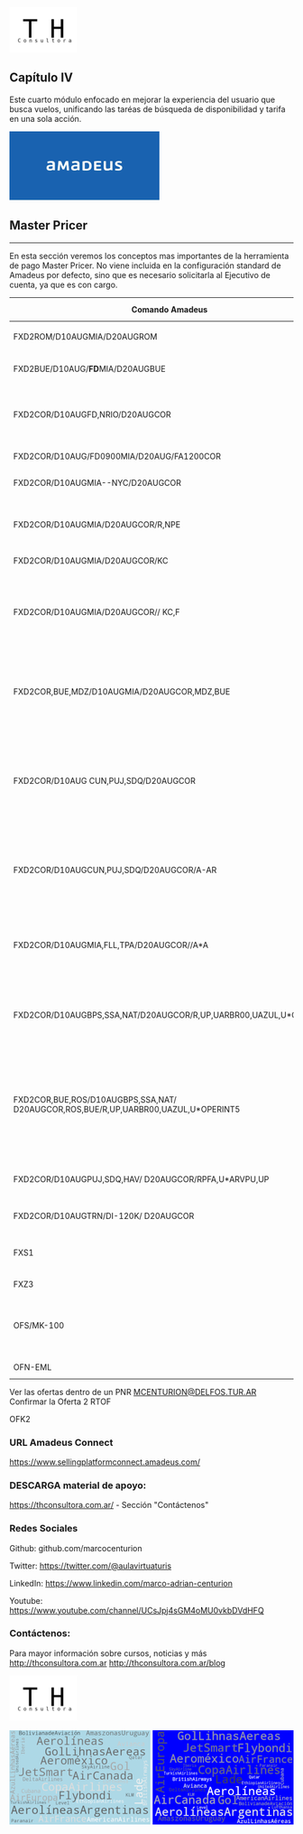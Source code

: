 ![Turismo y Hoteleria Consultora](logo_th.png)

## Capítulo IV

Este cuarto módulo enfocado en mejorar la experiencia del usuario que busca vuelos, unificando las taréas de búsqueda de disponibilidad y tarifa en una sola acción.

![Turismo y Hoteleria Consultora](index.png)

## Master Pricer

---

En esta sección veremos los conceptos mas importantes de la herramienta de pago Master Pricer.  No viene incluida en la configuración standard de Amadeus por defecto, sino que es necesario solicitarla al Ejecutivo de cuenta, ya que es con cargo.

|Comando Amadeus|Traducción humana|
|---|---|
|FXD2ROM/D10AUGMIA/D20AUGROM|Búsqueda simple, 2 pasajeros ROM MIA ROM sin filtros|
|FXD2BUE/D10AUG/**FD**MIA/D20AUGBUE|Solo vuelos directos de BUE a MIA|
|FXD2COR/D10AUGFD,NRIO/D20AUGCOR|Misma Búsqueda con horario específico de salida de ida y horario de llegada puntual al regreso|
|FXD2COR/D10AUG/FD0900MIA/D20AUG/FA1200COR|Vuelos directos y sin escalas|
|FXD2COR/D10AUGMIA--NYC/D20AUGCOR|Un tramo de superficie entre MIA y NYC|
|FXD2COR/D10AUGMIA/D20AUGCOR/R,NPE|Solamente que muestre Tarifas Sin PENALIDAD RF=Reembolsables NAP=sin AP|
|FXD2COR/D10AUGMIA/D20AUGCOR/KC|Solo ofertas en cabina Ejecutiva|
|FXD2COR/D10AUGMIA/D20AUGCOR// KC,F|Dos cabinas distintas Ejecutiva y First, por defecto asume que las  busquedas deben ser en Economy KW = Economy premium|
|FXD2COR,BUE,MDZ/D10AUGMIA/D20AUGCOR,MDZ,BUE|Idem anterior pero saliendo de 3 posibles aeropuertos origen  (Comando ideal para agencias con pasajeros (por EJ) de LA  PAMPA)|
|FXD2COR/D10AUG CUN,PUJ,SDQ/D20AUGCOR|idem + Aeropuertos de destino (Vacacional que busca CUN, pero  que podemos ganar la venta por ofrecerle un destino de playa similar):|
|FXD2COR/D10AUGCUN,PUJ,SDQ/D20AUGCOR/A-AR|La misma ruta anterior, pero esta vez excluyendo AR, para excluir  la CIA A-AR Se pueden incluir hasta 3 cías AAR,UX,IB|
|FXD2COR/D10AUGMIA,FLL,TPA/D20AUGCOR//A*A|La ruta mas barata a cualquiera de estos 3 destinos, con A*A =StarAlliance, A*O=OneWorld, A*S =SkyTeam
|FXD2COR/D10AUGBPS,SSA,NAT/D20AUGCOR/R,UP,UARBR00,UAZUL,U*OPERINT|La mejor tarifa a cualquiera de estos 3 destinos, NAT BPS ó SSA  incluyendo netas, publicas, nego G3, nego JJ y nego AD
|FXD2COR,BUE,ROS/D10AUGBPS,SSA,NAT/ D20AUGCOR,ROS,BUE/R,UP,UARBR00,UAZUL,U*OPERINT5|IMPRESIONANTE: La mejor tarifa a cualquiera de estos 3  destinos, NAT BPS ó SSA incluyendo 1) netas, 2) publicas, 3) nego  G3, 4) nego JJ y 5) nego AD, saliendo de BUE ROS o COR
|FXD2COR/D10AUGPUJ,SDQ,HAV/ D20AUGCOR/RPFA,U*ARVPU,UP|La mas barata a PUJ SDQ o HAV publicas, netas y nego CM 
|FXD2COR/D10AUGTRN/DI-120K/ D20AUGCOR|Radio de 120 KM alrededor de un TRN 
|FXS1|Ver las recomendaciones dentro del primer grupo 
|FXZ3|Seleccionar la recomendación 3 
|OFS/MK-100|Convertir la ruta en una Oferta (no tiene que haberse cerrado el  PNR) agregándole un markup de 100 
|OFN-EML|Enviar las ofertas por Email 
Ver las ofertas dentro de un PNR 
MCENTURION@DELFOS.TUR.AR
Confirmar la Oferta 2 
RTOF

OFK2

### URL Amadeus Connect
https://www.sellingplatformconnect.amadeus.com/

### DESCARGA material de apoyo:
https://thconsultora.com.ar/ - Sección "Contáctenos" 

### Redes Sociales
Github: github.com/marcocenturion

Twitter: https://twitter.com/@aulavirtuaturis

LinkedIn: https://www.linkedin.com/marco-adrian-centurion

Youtube: https://www.youtube.com/channel/UCsJpj4sGM4oMU0vkbDVdHFQ

### Contáctenos:

Para mayor información sobre cursos, noticias y más
http://thconsultora.com.ar 
http://thconsultora.com.ar/blog

![Turismo y Hoteleria Consultora](logo_th.png)

![Turismo y Hoteleria Consultora](fondo_aereos2.png)
![Turismo y Hoteleria Consultora](fondo_aereos1.png)

